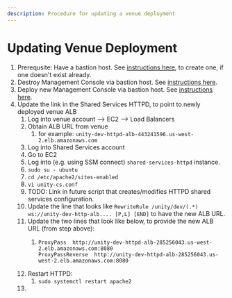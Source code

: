 ```yaml
---
description: Procedure for updating a venue deployment
---
```


# Updating Venue Deployment

1. Prerequsite:  Have a bastion host.  See [instructions here](https://unity-sds.gitbook.io/docs/developer-docs/common-services/docs/users-guide/deployment/deployment-concepts-and-infrastructure/detailed-breakdown-of-project-onboarding-steps), to create one, if one doesn't exist already.
2. Destroy Management Console via bastion host.  See [instructions here](https://unity-sds.gitbook.io/docs/developer-docs/common-services/docs/users-guide/deployment/deployment-concepts-and-infrastructure/detailed-breakdown-of-project-onboarding-steps).
3. Deploy new Management Console via bastion host.   See [instructions here](https://unity-sds.gitbook.io/docs/developer-docs/common-services/docs/users-guide/deployment/deployment-concepts-and-infrastructure/detailed-breakdown-of-project-onboarding-steps).
4. Update the link in the Shared Services HTTPD, to point to newly deployed venue ALB
   1. Log into venue account --> EC2 --> Load Balancers
   2. Obtain ALB URL from venue
      1. for example: `unity-dev-httpd-alb-443241596.us-west-2.elb.amazonaws.com`
   3. Log into Shared Services account
   4. Go to EC2
   5. Log into (e.g. using SSM connect) `shared-services-httpd` instance.
   6. `sudo su - ubuntu`
   7. `cd /etc/apache2/sites-enabled`
   8. `vi unity-cs.conf`
   9. TODO: Link in future script that creates/modifies HTTPD shared services configuration.
   10. Update the line that looks like `RewriteRule /unity/dev/(.*) ws://unity-dev-http-alb.... [P,L] [END]` to have the new ALB URL.
   11. Update the two lines that look like below, to provide the new ALB URL (from step above):
       1. ```
          ProxyPass  http://unity-dev-httpd-alb-285256043.us-west-2.elb.amazonaws.com:8080
          ProxyPassReverse  http://unity-dev-httpd-alb-285256043.us-west-2.elb.amazonaws.com:8080
          ```
   12. Restart HTTPD:
       1. `sudo systemctl restart apache2`
   13.
